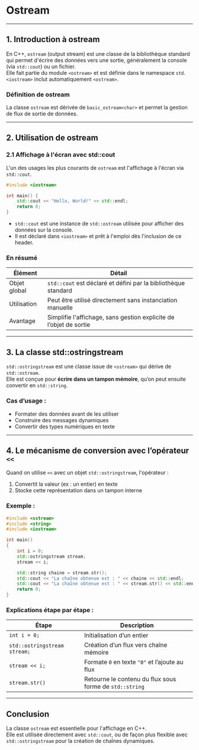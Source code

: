 # Ostream
---

## 1. Introduction à ostream

En C++, `ostream` (output stream) est une classe de la bibliothèque standard qui permet d'écrire des données vers une sortie, généralement la console (via `std::cout`) ou un fichier.  
Elle fait partie du module `<ostream>` et est définie dans le namespace `std`.  
`<iostream>` inclut automatiquement `<ostream>`.

### Définition de ostream

La classe `ostream` est dérivée de `basic_ostream<char>` et permet la gestion de flux de sortie de données.

---

## 2. Utilisation de ostream

### 2.1 Affichage à l'écran avec std::cout

L'un des usages les plus courants de `ostream` est l'affichage à l'écran via `std::cout`.

```cpp
#include <iostream>

int main() {
    std::cout << "Hello, World!" << std::endl;
    return 0;
}
```

- `std::cout` est une instance de `std::ostream` utilisée pour afficher des données sur la console.
- Il est déclaré dans `<iostream>` et prêt à l'emploi dès l'inclusion de ce header.

### En résumé

| Élément        | Détail                                                                 |
|----------------|------------------------------------------------------------------------|
| Objet global   | `std::cout` est déclaré et défini par la bibliothèque standard         |
| Utilisation    | Peut être utilisé directement sans instanciation manuelle              |
| Avantage       | Simplifie l'affichage, sans gestion explicite de l’objet de sortie     |

---

## 3. La classe std::ostringstream

`std::ostringstream` est une classe issue de `<sstream>` qui dérive de `std::ostream`.  
Elle est conçue pour **écrire dans un tampon mémoire**, qu’on peut ensuite convertir en `std::string`.

### Cas d’usage :

- Formater des données avant de les utiliser
- Construire des messages dynamiques
- Convertir des types numériques en texte

---

## 4. Le mécanisme de conversion avec l’opérateur `<<`

Quand on utilise `<<` avec un objet `std::ostringstream`, l'opérateur :

1. Convertit la valeur (ex : un entier) en texte
2. Stocke cette représentation dans un tampon interne

### Exemple :

```cpp
#include <sstream>
#include <string>
#include <iostream>

int main() 
{
    int i = 0;
    std::ostringstream stream;
    stream << i;

    std::string chaine = stream.str();
    std::cout << "La chaîne obtenue est : " << chaine << std::endl;
    std::cout << "La chaîne obtenue est : " << stream.str() << std::endl;
    return 0;
}
```

### Explications étape par étape :

| Étape                     | Description                                                                 |
|---------------------------|-----------------------------------------------------------------------------|
| `int i = 0;`              | Initialisation d’un entier                                                  |
| `std::ostringstream stream;` | Création d’un flux vers chaîne mémoire                                  |
| `stream << i;`            | Formate `0` en texte `"0"` et l’ajoute au flux                             |
| `stream.str()`            | Retourne le contenu du flux sous forme de `std::string`                    |

---

## Conclusion

La classe `ostream` est essentielle pour l'affichage en C++.  
Elle est utilisée directement avec `std::cout`, ou de façon plus flexible avec `std::ostringstream` pour la création de chaînes dynamiques.

